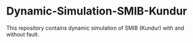 # Dynamic-Simulation-SMIB-Kundur
This repository contains dynamic simulation of SMIB (Kundur) with and without fault.
